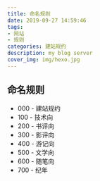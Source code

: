 ```yaml
---
title: 命名规则
date: 2019-09-27 14:59:46
tags:
- 网站
- 规则
categories: 建站规约
description: my blog server
cover_img: img/hexo.jpg
---
```




## 命名规则

- 000 - 建站规约
- 100 - 技术向
- 200 - 书评向
- 300 - 影评向
- 400 - 游记向
- 500 - 文学向
- 600 - 随笔向
- 700 - 纪年

